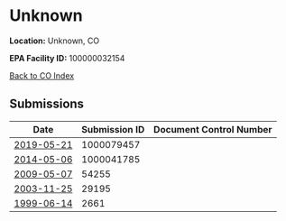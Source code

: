 # Unknown

**Location:** Unknown, CO

**EPA Facility ID:** 100000032154

[Back to CO Index](../../index.md)

## Submissions

| Date | Submission ID | Document Control Number |
|------|--------------|-------------------------|
| [2019-05-21](submissions/1000079457.md) | 1000079457 |  |
| [2014-05-06](submissions/1000041785.md) | 1000041785 |  |
| [2009-05-07](submissions/54255.md) | 54255 |  |
| [2003-11-25](submissions/29195.md) | 29195 |  |
| [1999-06-14](submissions/2661.md) | 2661 |  |
